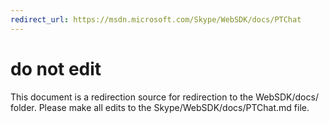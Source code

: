 ```yaml
---
redirect_url: https://msdn.microsoft.com/Skype/WebSDK/docs/PTChat
---
```

# do not edit
This document is a redirection source for redirection to the WebSDK/docs/ folder. Please make all edits to the Skype/WebSDK/docs/PTChat.md file.

